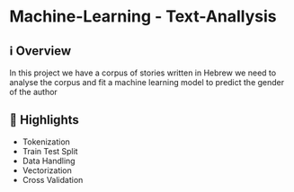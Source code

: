 # Machine-Learning - Text-Anallysis

## ℹ️ Overview

In this project we have a corpus of stories written in Hebrew
we need to analyse the corpus and fit a machine learning model to predict the gender of the author

## 🌟 Highlights

- Tokenization
- Train Test Split
- Data Handling
- Vectorization
- Cross Validation


